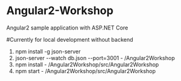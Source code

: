 # Angular2-Workshop
Angular2 sample application with ASP.NET Core

#Currently for local development without backend

1. npm install -g json-server
2. json-server --watch db.json --port=3001 - /Angular2Workshop
3. npm install - /Angular2Workshop/src/Angular2Workshop
4. npm start - /Angular2Workshop/src/Angular2Workshop
